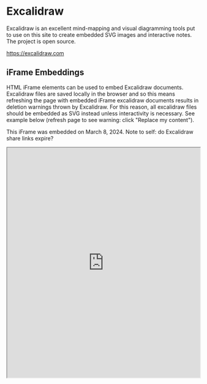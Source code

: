 # Excalidraw

Excalidraw is an excellent mind-mapping and visual diagramming tools put to use on this site to create embedded SVG images and interactive notes.  The project is open source.

https://excalidraw.com

## iFrame Embeddings

HTML iFrame elements can be used to embed Excalidraw documents. Excalidraw files are saved locally in the browser and so this means refreshing the page with embedded iFrame excalidraw documents results in deletion warnings thrown by Excalidraw. For this reason, all excalidraw files should be embedded as SVG instead unless interactivity is necessary. See example below (refresh page to see warning:  click "Replace my content").

This iFrame was embedded on March 8, 2024. Note to self:  do Excalidraw share links expire?

<iframe width=100% height="600" src="https://excalidraw.com/#json=5jPHxwIhMLoqWblVZ6Ckv,PT3pZKqIS4QCOa1Hb9ytKg"></iframe>

